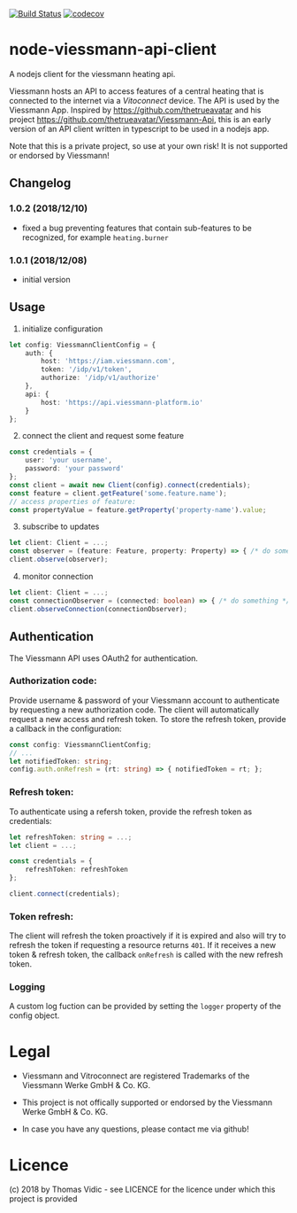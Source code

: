 [![Build Status](https://travis-ci.org/thovid/node-viessmann-api-client.svg?branch=master)](https://travis-ci.org/thovid/node-viessmann-api-client) [![codecov](https://codecov.io/gh/thovid/node-viessmann-api-client/branch/master/graph/badge.svg)](https://codecov.io/gh/thovid/node-viessmann-api-client)

# node-viessmann-api-client

A nodejs client for the viessmann heating api.

Viessmann hosts an API to access features of a central heating that is connected to the internet via a *Vitoconnect* device. The API is used by the Viessmann App.
Inspired by https://github.com/thetrueavatar and his project https://github.com/thetrueavatar/Viessmann-Api, this is an early version of an API client written in typescript to be used in a nodejs app. 

Note that this is a private project, so use at your own risk! It is not supported or endorsed by Viessmann!

## Changelog
### 1.0.2 (2018/12/10) 
- fixed a bug preventing features that contain sub-features to be recognized, for example `heating.burner`
### 1.0.1 (2018/12/08)
- initial version

## Usage
1. initialize configuration
```typescript
let config: ViessmannClientConfig = {
    auth: {
        host: 'https://iam.viessmann.com',
        token: '/idp/v1/token',
        authorize: '/idp/v1/authorize'
    },
    api: {
        host: 'https://api.viessmann-platform.io'
    }
};
```
2. connect the client and request some feature
```typescript
const credentials = {
    user: 'your username',
    password: 'your password'
};
const client = await new Client(config).connect(credentials);
const feature = client.getFeature('some.feature.name');
// access properties of feature:
const propertyValue = feature.getProperty('property-name').value;
```

3. subscribe to updates
```typescript
let client: Client = ...;
const observer = (feature: Feature, property: Property) => { /* do something */};
client.observe(observer);
```

4. monitor connection
```typescript
let client: Client = ...;
const connectionObserver = (connected: boolean) => { /* do something */};
client.observeConnection(connectionObserver);
```

## Authentication
The Viessmann API uses OAuth2 for authentication. 
### Authorization code: 
Provide username & password of your Viessmann account to authenticate by requesting a new authorization code. The client will automatically request a new access and refresh token. To store the refresh token, provide a callback in the configuration:
```typescript
const config: ViessmannClientConfig;
// ...
let notifiedToken: string;
config.auth.onRefresh = (rt: string) => { notifiedToken = rt; };
```
### Refresh token:
To authenticate using a refersh token, provide the refresh token as credentials:
```typescript
let refreshToken: string = ...;
let client = ...;

const credentials = {
    refreshToken: refreshToken
};

client.connect(credentials);
```
### Token refresh:
The client will refresh the token proactively if it is expired and also will try to refresh the token if requesting a resource returns `401`. If it receives a new token & refresh token, the callback `onRefresh` is called with the new refresh token.

### Logging
A custom log fuction can be provided by setting the `logger` property of the config object.

# Legal
- Viessmann and Vitroconnect are registered Trademarks of the Viessmann Werke GmbH & Co. KG. 

- This project is not offically supported or endorsed by the Viessmann Werke GmbH & Co. KG.

- In case you have any questions, please contact me via github!

# Licence
(c) 2018 by Thomas Vidic - see LICENCE for the licence under which this project is provided
